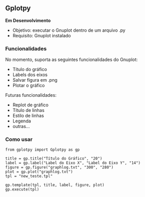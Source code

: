 ## Gplotpy

**Em Desenvolvimento**

* Objetivo: executar o Gnuplot dentro de um arquivo .py
* Requisito: Gnuplot instalado

### Funcionalidades

No momento, suporta as seguintes funcionalidades do Gnuplot:

* Título do gráfico
* Labels dos eixos
* Salvar figura em .png
* Plotar o gráfico

Futuras funcionalidades:

* Replot de gráfico
* Título de linhas
* Estilo de linhas
* Legenda
* outras...

### Como usar

    from gplotpy import Gplotpy as gp

    title = gp.title("Título do Gráfico", "20")
    label = gp.label("Label do Eixo X", "Label do Eixo Y", "14")
    figure = gp.figure("graphlog.txt", "300", "280")
    plot = gp.plot("graphlog.txt")
    tpl = "new_teste.tpl"

    gp.template(tpl, title, label, figure, plot)
    gp.execute(tpl)


